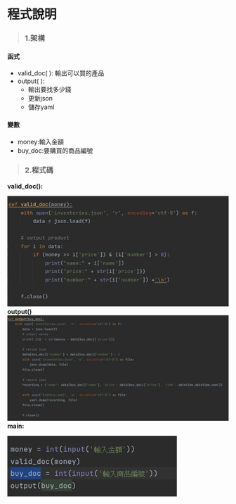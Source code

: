 # 程式說明
>### 1.架構  

#### 函式
* valid_doc( ): 輸出可以買的產品
* output( ):  
     * 輸出要找多少錢 
     * 更新json
     * 儲存yaml
#### 變數
* money:輸入金額  
* buy_doc:要購買的商品編號

>### 2.程式碼
**valid_doc():** 

![valid_doc( ): ](/1.jpg)  
**output()**
![output( ) ](/2.jpg)
**main:**

![output( ) ](/3.jpg)


